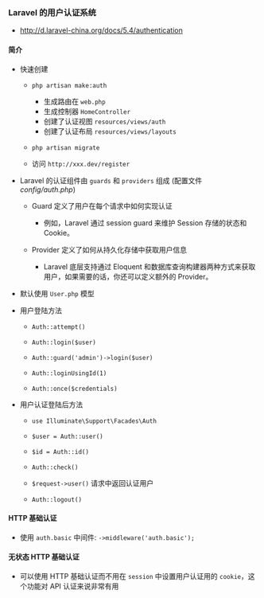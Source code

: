 ### Laravel 的用户认证系统
* http://d.laravel-china.org/docs/5.4/authentication

#### 简介
* 快速创建
    * `php artisan make:auth`
        * 生成路由在 `web.php`
        * 生成控制器 `HomeController`
        * 创建了认证视图 `resources/views/auth`
        * 创建了认证布局 `resources/views/layouts`

    * `php artisan migrate`

    * 访问 `http://xxx.dev/register`

* Laravel 的认证组件由 `guards` 和 `providers` 组成 (配置文件 *config/auth.php*)
    * Guard 定义了用户在每个请求中如何实现认证
        * 例如，Laravel 通过 session guard 来维护 Session 存储的状态和 Cookie。

    * Provider 定义了如何从持久化存储中获取用户信息
        * Laravel 底层支持通过 Eloquent 和数据库查询构建器两种方式来获取用户，如果需要的话，你还可以定义额外的 Provider。

* 默认使用 `User.php` 模型

* 用户登陆方法
    * `Auth::attempt()`

    * `Auth::login($user)`

    * `Auth::guard('admin')->login($user)`

    * `Auth::loginUsingId(1)`

    * `Auth::once($credentials)`

* 用户认证登陆后方法
    * `use Illuminate\Support\Facades\Auth`

    * `$user = Auth::user()`

    * `$id = Auth::id()`

    * `Auth::check()`

    * `$request->user()` 请求中返回认证用户

    * `Auth::logout()`


#### HTTP 基础认证
* 使用 `auth.basic` 中间件: `->middleware('auth.basic');`


#### 无状态 HTTP 基础认证
* 可以使用 HTTP 基础认证而不用在 `session` 中设置用户认证用的 `cookie`，这个功能对 API 认证来说非常有用
